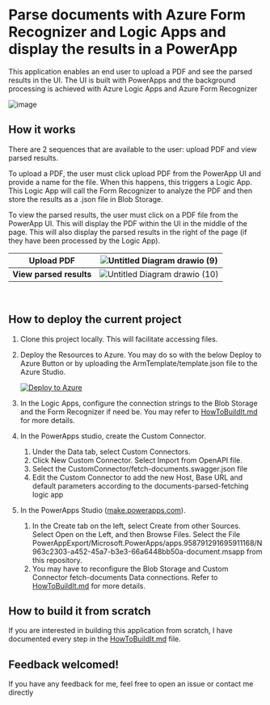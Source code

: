 # Parse documents with Azure Form Recognizer and Logic Apps and display the results in a PowerApp

This application enables an end user to upload a PDF and see the parsed results in the UI. The UI is built with PowerApps and the background processing is achieved with Azure Logic Apps and Azure Form Recognizer

![image](https://user-images.githubusercontent.com/35609369/149397062-715dd270-b5c1-465e-9233-e9d9f53fa453.png)

## How it works

There are 2 sequences that are available to the user: upload PDF and view parsed results. 

To upload a PDF, the user must click upload PDF from the PowerApp UI and provide a name for the file. When this happens, this triggers a Logic App. This Logic App will call the Form Recognizer to analyze the PDF and then store the results as a .json file in Blob Storage. 

To view the parsed results, the user must click on a PDF file from the PowerApp UI. This will display the PDF within the UI in the middle of the page. This will also display the parsed results in the right of the page (if they have been processed by the Logic App). 


**Upload PDF** | ![Untitled Diagram drawio (9)](https://user-images.githubusercontent.com/35609369/149404268-f5931dba-4ef1-4eba-b9a4-0e90a9aae5b2.png)
--- | ---
**View parsed results** | ![Untitled Diagram drawio (10)](https://user-images.githubusercontent.com/35609369/149404252-bab2aa77-d785-441f-8f39-4d8291bfaf61.png)

<br/>

## How to deploy the current project

1. Clone this project locally. This will facilitate accessing files.
2. Deploy the Resources to Azure. You may do so with the below Deploy to Azure Button or by uploading the ArmTemplate/template.json file to the Azure Studio.


    [![Deploy to Azure](https://aka.ms/deploytoazurebutton)](https://portal.azure.com/#create/Microsoft.Template/uri/https%3A%2F%2Fraw.githubusercontent.com%2Fthomasgauvin%2FParse-documents-with-Azure-Form-Recognizer-and-Logic-Apps-and-display-the-results-in-a-PowerApp%2Fmain%2FArmTemplate%2Ftemplate.json)

3. In the Logic Apps, configure the connection strings to the Blob Storage and the Form Recognizer if need be. You may refer to [HowToBuildIt.md](HowToBuildIt.md) for more details.

4. In the PowerApps studio, create the Custom Connector. 
    1. Under the Data tab, select Custom Connectors. 
    2. Click New Custom Connector. Select Import from OpenAPI file.
    3. Select the CustomConnector/fetch-documents.swagger.json file
    4. Edit the Custom Connector to add the new Host, Base URL and default parameters according to the documents-parsed-fetching logic app

5. In the PowerApps Studio ([make.powerapps.com](make.powerapps.com)). 
    1. In the Create tab on the left, select Create from other Sources. Select Open on the Left, and then Browse Files. Select the File PowerAppExport/Microsoft.PowerApps/apps.958791291695911168/N963c2303-a452-45a7-b3e3-66a6448bb50a-document.msapp from this repository.
    2. You may have to reconfigure the Blob Storage and Custom Connector fetch-documents Data connections. Refer to [HowToBuildIt.md](HowToBuildIt.md) for more details. 


## How to build it from scratch

If you are interested in building this application from scratch, I have documented every step in the [HowToBuildIt.md](HowToBuildIt.md) file.

## Feedback welcomed! 

If you have any feedback for me, feel free to open an issue or contact me directly
